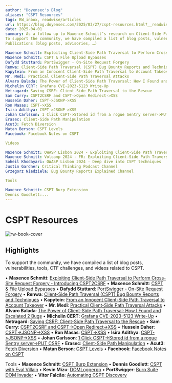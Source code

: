 ```yaml
---
author: "Doyensec's Blog"
aliases: "CSPT Resources"
tags: RW_inbox, readwise/articles
url: https://blog.doyensec.com/2025/03/27/cspt-resources.html?__readwiseLocation=
date: 2025-04-01
summary: As a follow up to Maxence Schmitt’s research on Client-Side Path Traversal (CSPT), we wanted to encourage researchers, bug hunters, and security professionals to explore CSPT further, as it remains an underrated yet impactful attack vector.
To support the community, we have compiled a list of blog posts, vulnerabilities, tools, CTF challenges, and videos related to CSPT. If anything is missing, let us know and we will update the post. Please note that the list is not ranked and does not reflect the quality or importance of the resources.
Publications (blog posts, advisories, …)

Maxence Schmitt: Exploiting Client-Side Path Traversal to Perform Cross-Site Request Forgery - Introducing CSPT2CSRF
Maxence Schmitt: CSPT & File Upload Bypasses
Dafydd Stuttard: PortSwigger - On-Site Request Forgery
Renwa: Client-Side Path Traversal (CSPT) Bug Bounty Reports and Techniques
Kapytein: From an Innocent Client-Side Path Traversal to Account Takeover
Mr. Medi: Practical Client-Side Path Traversal Attacks
Alvaro Balada: The Power of Client-Side Path Traversal: How I Found and Escalated 2 Bugs
Michelin CERT: Grafana CVE-2023-5123 Write-Up
Netragard: Saving CSRF: Client-Side Path Traversal to the Rescue
Sam Curry: CSPT2CSRF and CSPT->Open Redirect->XSS
Hussein Daher: CSPT->JSONP->XSS
Ron Masas: CSPT->XSS
Isira Adithya: CSPT->JSONP->XSS
Johan Carlsson: 1 Click CSPT->Stored id from a rogue Sentry server->PUT CSRF
Erasec: Client-Side Path Manipulation
Acut3: Fetch Diversion
Matan Berson: CSPT Levels
Facebook: Facebook Notes on CSPT

Videos

Maxence Schmitt: OWASP Lisbon 2024 - Exploiting Client-Side Path Traversal: CSRF Is Dead, Long Live CSRF
Maxence Schmitt: Volcamp 2024 - FR: Exploiting Client-Side Path Traversal: CSRF Is Dead, Long Live CSRF
Soheil Khodayari: OWASP Lisbon 2024 - Deep dive into CSPT techniques
Justin Gardner: Critical Thinking Podcast Channel
Grzegorz Niedziela: Bug Bounty Reports Explained Channel

Tools

Maxence Schmitt: CSPT Burp Extension
Dennis Goodlett:...
---
```

# CSPT Resources

![rw-book-cover](https://blog.doyensec.com/public/images/apple-icon-57x57.png)

## Highlights


To support the community, we have compiled a list of blog posts, vulnerabilities, tools, CTF challenges, and videos related to CSPT. [](https://read.readwise.io/read/01jqdvpqrm8vrgqefhyqqc16wa)



• **Maxence Schmitt**: [Exploiting Client-Side Path Traversal to Perform Cross-Site Request Forgery - Introducing CSPT2CSRF](https://blog.doyensec.com/2024/07/02/cspt2csrf.html)
 • **Maxence Schmitt**: [CSPT & File Upload Bypasses](https://blog.doyensec.com/2025/01/09/cspt-file-upload.html)
 • **Dafydd Stuttard**: [PortSwigger - On-Site Request Forgery](https://portswigger.net/blog/on-site-request-forgery)
 • **Renwa**: [Client-Side Path Traversal (CSPT) Bug Bounty Reports and Techniques](https://medium.com/@renwa/client-side-path-traversal-cspt-bug-bounty-reports-and-techniques-8ee6cd2e7ca1)
 • **Kapytein**: [From an Innocent Client-Side Path Traversal to Account Takeover](https://kapytein.nl/from-an-innocent-client-side-path-traversal-to-account-takeover)
 • **Mr. Medi**: [Practical Client-Side Path Traversal Attacks](https://mr-medi.github.io/research/2022/11/04/practical-client-side-path-traversal-attacks.html)
 • **Alvaro Balada**: [The Power of Client-Side Path Traversal: How I Found and Escalated 2 Bugs](https://medium.com/@Nightbloodz/the-power-of-client-side-path-traversal-how-i-found-and-escalated-2-bugs-through-670338afc90f)
 • **Michelin CERT**: [Grafana CVE-2023-5123 Write-Up](https://medium.com/@maxime.escourbiac/grafana-cve-2023-5123-write-up-74e1be7ef652)
 • **Netragard**: [Saving CSRF: Client-Side Path Traversal to the Rescue](https://netragard.com/saving-csrf-client-side-path-traversal-to-the-rescue/)
 • **Sam Curry**: [CSPT2CSRF and CSPT->Open Redirect->XSS](https://x.com/samwcyo/status/1437030056627523590)
 • **Hussein Daher**: [CSPT->JSONP->XSS](https://x.com/HusseiN98D/status/1809164551822172616)
 • **Ron Masas**: [CSPT->XSS](https://x.com/RonMasas/status/1759603359646974386)
 • **Isira Adithya**: [CSPT->JSONP->XSS](https://x.com/isira_adithya/status/1809228815002136719)
 • **Johan Carlsson**: [1 Click CSPT->Stored id from a rogue Sentry server->PUT CSRF](https://x.com/joaxcar/status/1809706806647652424)
 • **Erasec**: [Client-Side Path Manipulation](https://erasec.be/blog/client-side-path-manipulation/)
 • **Acut3**: [Fetch Diversion](https://acut3.net/posts/2023-01-03-fetch-diversion)
 • **Matan Berson**: [CSPT Levels](https://matanber.com/blog/cspt-levels)
 • **Facebook**: [Facebook Notes on CSPT](https://www.facebook.com/notes/996734990846339/) [](https://read.readwise.io/read/01jqdvs4m310e3e8ek8p0vzhgb)



Tools
 • **Maxence Schmitt**: [CSPT Burp Extension](https://github.com/doyensec/CSPTBurpExtension)
 • **Dennis Goodlett**: [CSPT with Eval Villain](https://blog.doyensec.com/2024/12/03/cspt-with-eval-villain.html)
 • **Kevin Mizu**: [DOMLoggerpp](https://github.com/kevin-mizu/domloggerpp)
 • **PortSwigger**: [Burp Suite DOM Invader](https://portswigger.net/burp/documentation/desktop/tools/dom-invader)
 • **Vitor Falcão**: [Automating CSPT Discovery](https://vitorfalcao.com/posts/automating-cspt-discovery/) [](https://read.readwise.io/read/01jqdvt7735srtwgvjtrc0fgqj)

